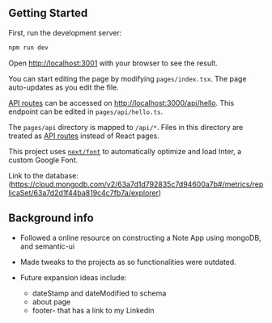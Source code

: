 
## Getting Started

First, run the development server:

```bash
npm run dev

```

Open [http://localhost:3001](http://localhost:3001) with your browser to see the result.

You can start editing the page by modifying `pages/index.tsx`. The page auto-updates as you edit the file.

[API routes](https://nextjs.org/docs/api-routes/introduction) can be accessed on [http://localhost:3000/api/hello](http://localhost:3000/api/hello). This endpoint can be edited in `pages/api/hello.ts`.

The `pages/api` directory is mapped to `/api/*`. Files in this directory are treated as [API routes](https://nextjs.org/docs/api-routes/introduction) instead of React pages.

This project uses [`next/font`](https://nextjs.org/docs/basic-features/font-optimization) to automatically optimize and load Inter, a custom Google Font.

Link to the database:
(https://cloud.mongodb.com/v2/63a7d1d792835c7d94600a7b#/metrics/replicaSet/63a7d2d1f44ba819c4c7fb7a/explorer)
## Background info
* Followed a online resource on constructing a Note App using mongoDB, and semantic-ui
 * Made tweaks to the projects as so functionalities were outdated.

* Future expansion ideas include:
    * dateStamp and dateModified to schema
    * about page
    * footer- that has a link to my Linkedin
